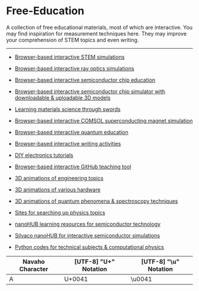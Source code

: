# Free-Education



A collection of free educational materials, most of which are interactive. You may find inspiration for measurement techniques here. They may improve your comprehension of STEM topics and even writing.
_____________________________________________________________________________________________________________________________________________________________________________

- [Browser-based interactive STEM simulations](https://phet.colorado.edu/en/simulations/browse)

- [Browser-based interactive ray optics simulations](https://phydemo.app/ray-optics)

- [Browser-based interactive semiconductor chip education](https://tinytapeout.com/siliwiz/introduction)

- [Browser-based interactive semiconductor chip simulator with downloadable & uploadable 3D models](https://siliwiz.pages.dev)

- [Learning materials science through swords](https://www.tf.uni-kiel.de/matwis/amat/iss/index.html)

- [Browser-based interactive COMSOL superconducting magnet simulation](https://aurora.epfl.ch/app-lib)

- [Browser-based interactive quantum education](https://www.st-andrews.ac.uk/physics/quvis/) 

- [Browser-based interactive writing activities](https://www.quill.org)

- [DIY electronics tutorials](https://www.instructables.com/member/GreatScottLab/instructables)

- [Browser-based interactive GitHub teaching tool](https://learngitbranching.js.org)

- [3D animations of engineering topics](https://www.youtube.com/@Lesics/playlists)

- [3D animations of various hardware](https://www.youtube.com/@BranchEducation/playlists)

- [3D animations of quantum phenomena & spectroscopy techniques](https://toutestquantique.fr/en)

- [Sites for searching up physics topics](https://physurls.com)

- [nanoHUB learning resources for semiconductor technology](https://nanohub.org/groups/semiconductoreducation)

- [Silvaco nanoHUB for interactive semiconductor simulations](https://nanohub.org/resources/silvacotcad)

- [Python codes for technical subjects & computational physics](https://github.com/FOSSEE/Python-Textbook-Companions)


| Navaho Character | [UTF-8] "U+" Notation | [UTF-8] "\u" Notation |
|------------------|-----------------------|-----------------------|
| A         | U+0041                   | \u0041              |
